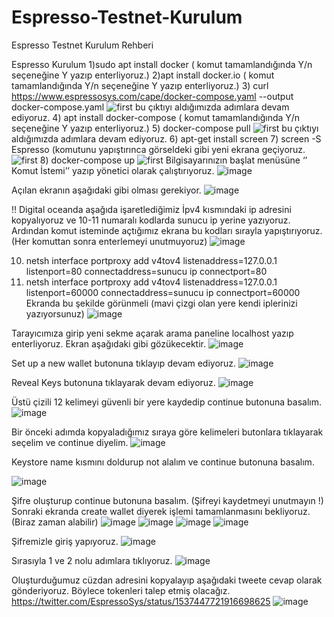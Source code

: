 # Espresso-Testnet-Kurulum
Espresso Testnet Kurulum Rehberi

Espresso Kurulum
1)sudo apt install docker ( komut tamamlandığında Y/n seçeneğine Y yazıp enterliyoruz.)
2)apt install docker.io ( komut tamamlandığında Y/n seçeneğine Y yazıp enterliyoruz.)
3) curl https://www.espressosys.com/cape/docker-compose.yaml --output docker-compose.yaml
![first](https://cdn.discordapp.com/attachments/933304569943957514/988963574070263838/1.png)
bu çıktıyı aldığımızda adımlara devam ediyoruz.
4) apt install docker-compose ( komut tamamlandığında Y/n seçeneğine Y yazıp enterliyoruz.)
5) docker-compose pull
![first](https://cdn.discordapp.com/attachments/933304569943957514/988963574363869184/2.png)
bu çıktıyı aldığımızda adımlara devam ediyoruz.
6) apt-get install screen
7) screen -S Espresso (komutunu yapıştırınca görseldeki gibi yeni ekrana geçiyoruz.
![first](https://media.discordapp.net/attachments/933304569943957514/988963574720364544/3.png)
8) docker-compose up
![first](https://media.discordapp.net/attachments/933304569943957514/988963575139807302/4.png)
Bilgisayarınızın başlat menüsüne ‘’ Komut İstemi’’ yazıp yönetici olarak çalıştırıyoruz.
![image](https://user-images.githubusercontent.com/107777584/174918504-85ab4043-4a03-4729-821a-a8a349434cc5.png)


Açılan ekranın aşağıdaki gibi olması gerekiyor.
![image](https://user-images.githubusercontent.com/107777584/174918625-a8123149-599c-497f-a6e6-2d8ef690ba88.png)

!! Digital oceanda aşağıda işaretlediğimiz İpv4 kısmındaki ip adresini kopyalıyoruz ve 10-11 numaralı kodlarda sunucu ip yerine yazıyoruz. Ardından komut isteminde açtığımız ekrana bu kodları sırayla yapıştırıyoruz. (Her komuttan sonra enterlemeyi unutmuyoruz)
![image](https://user-images.githubusercontent.com/107777584/174918722-0aedc45d-d577-4245-b75a-4942af959156.png)

10) netsh interface portproxy add v4tov4 listenaddress=127.0.0.1 listenport=80 connectaddress=sunucu ip connectport=80
11) netsh interface portproxy add v4tov4 listenaddress=127.0.0.1 listenport=60000 connectaddress=sunucu ip connectport=60000
Ekranda bu şekilde görünmeli (mavi çizgi olan yere kendi iplerinizi yazıyorsunuz)
![image](https://user-images.githubusercontent.com/107777584/174918793-dbbd927a-9c67-460d-9a62-a4f868ec70e7.png)

Tarayıcımıza girip yeni sekme açarak arama paneline localhost yazıp enterliyoruz. 
Ekran aşağıdaki gibi gözükecektir.
![image](https://user-images.githubusercontent.com/107777584/174918835-ecccffb8-ff8c-46a5-a5a1-5399f7da8ef5.png)

Set up a new wallet butonuna tıklayıp devam ediyoruz.
![image](https://user-images.githubusercontent.com/107777584/174918922-33578b82-77da-4c43-b854-f138699f1ae0.png)

Reveal Keys butonuna tıklayarak devam ediyoruz.
![image](https://user-images.githubusercontent.com/107777584/174919078-c1d036e0-7713-4f82-b6a0-4606233ad3a3.png)


Üstü çizili 12 kelimeyi güvenli bir yere kaydedip continue butonuna basalım.
![image](https://user-images.githubusercontent.com/107777584/174919401-27596867-8c19-4583-8909-664325c03ec4.png)

Bir önceki adımda kopyaladığımız sıraya göre kelimeleri butonlara tıklayarak seçelim ve continue diyelim. 
![image](https://user-images.githubusercontent.com/107777584/174919474-d0d3a027-87e9-498d-a7c5-9cdc9a89beda.png)

Keystore name kısmını doldurup not alalım ve continue butonuna basalım.

![image](https://user-images.githubusercontent.com/107777584/174919518-1caf7ed4-a133-47e1-acdb-9ced86c4d5dc.png)

Şifre oluşturup continue butonuna basalım. (Şifreyi kaydetmeyi unutmayın !)
 Sonraki ekranda create wallet diyerek işlemi tamamlanmasını bekliyoruz. (Biraz zaman alabilir)
![image](https://user-images.githubusercontent.com/107777584/174919555-f91fe66d-c534-4352-ab8c-b55d32b92466.png)
![image](https://user-images.githubusercontent.com/107777584/174919570-dd089704-c4f3-4df8-b342-6c9ac100b2a0.png)
![image](https://user-images.githubusercontent.com/107777584/174919598-464c6710-7aea-443e-a831-3f3e084b8c62.png)
![image](https://user-images.githubusercontent.com/107777584/174919623-ab8400c6-97a9-4248-bf33-0eb75b136254.png)

Şifremizle giriş yapıyoruz.
![image](https://user-images.githubusercontent.com/107777584/174919661-e4fe9b22-91e8-4d22-a5e9-ca4f8425e085.png)

Sırasıyla 1 ve 2 nolu adımlara tıklıyoruz.
![image](https://user-images.githubusercontent.com/107777584/174919734-70cf9756-817b-40e3-9ac4-4cd6179cf1ae.png)

Oluşturduğumuz cüzdan adresini kopyalayıp aşağıdaki tweete cevap olarak gönderiyoruz. Böylece tokenleri talep etmiş olacağız.
https://twitter.com/EspressoSys/status/1537447721916698625
![image](https://user-images.githubusercontent.com/107777584/174919774-d96123bc-5d4c-42a2-8e0f-4b1fc89b0a2f.png)

